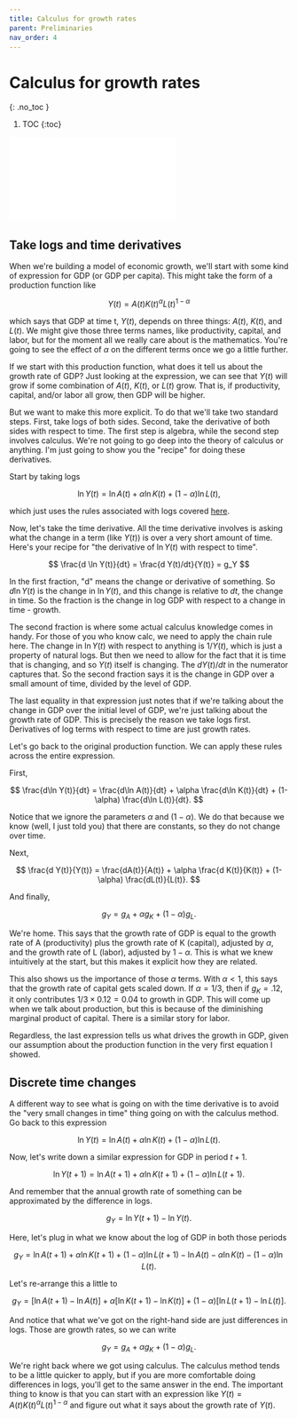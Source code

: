 ```yaml
---
title: Calculus for growth rates
parent: Preliminaries
nav_order: 4
---
```


# Calculus for growth rates
{: .no_toc }

1. TOC 
{:toc}

![Meme](meme_calc.pdf)

## Take logs and time derivatives
When we're building a model of economic growth, we'll start with some kind of expression for GDP (or GDP per capita). This might take the form of a production function like

$$
Y(t) = A(t) K(t)^{\alpha} L(t)^{1-\alpha}
$$

which says that GDP at time t, $Y(t)$, depends on three things: $A(t)$, $K(t)$, and $L(t)$. We might give those three terms names, like productivity, capital, and labor, but for the moment all we really care about is the mathematics. You're going to see the effect of $\alpha$ on the different terms once we go a little further.

If we start with this production function, what does it tell us about the growth rate of GDP? Just looking at the expression, we can see that $Y(t)$ will grow if some combination of $A(t)$, $K(t)$, or $L(t)$ grow. That is, if productivity, capital, and/or labor all grow, then GDP will be higher. 

But we want to make this more explicit. To do that we'll take two standard steps. First, take logs of both sides. Second, take the derivative of both sides with respect to time. The first step is algebra, while the second step involves calculus. We're not going to go deep into the theory of calculus or anything. I'm just going to show you the "recipe" for doing these derivatives. 

Start by taking logs

$$
\ln Y(t) = \ln A(t) + \alpha \ln K(t) + (1-\alpha) \ln L(t),
$$

which just uses the rules associated with logs covered [here](http://growthecon.com/StudyGuide/preliminaries/logs.html#natural-logs). 

Now, let's take the time derivative. All the time derivative involves is asking what the change in a term (like $Y(t)$) is over a very short amount of time. Here's your recipe for "the derivative of $\ln Y(t)$ with respect to time".

$$
\frac{d \ln Y(t)}{dt} = \frac{d Y(t)/dt}{Y(t)} = g_Y
$$

In the first fraction, "d" means the change or derivative of something. So $d \ln Y(t)$ is the change in $\ln Y(t)$, and this change is relative to $dt$, the change in time. So the fraction is the change in log GDP with respect to a change in time - growth.

The second fraction is where some actual calculus knowledge comes in handy. For those of you who know calc, we need to apply the chain rule here. The change in $\ln Y(t)$ with respect to anything is $1/Y(t)$, which is just a property of natural logs. But then we need to allow for the fact that it is time that is changing, and so $Y(t)$ itself is changing. The $dY(t)/dt$ in the numerator captures that. So the second fraction says it is the change in GDP over a small amount of time, divided by the level of GDP. 

The last equality in that expression just notes that if we're talking about the change in GDP over the initial level of GDP, we're just talking about the growth rate of GDP. This is precisely the reason we take logs first. Derivatives of log terms with respect to time are just growth rates.

Let's go back to the original production function. We can apply these rules across the entire expression. 

First,

$$
\frac{d\ln Y(t)}{dt} = \frac{d\ln A(t)}{dt} + \alpha \frac{d\ln K(t)}{dt} + (1-\alpha) \frac{d\ln L(t)}{dt}.
$$

Notice that we ignore the parameters $\alpha$ and $(1-\alpha)$. We do that because we know (well, I just told you) that there are constants, so they do not change over time. 

Next, 

$$
\frac{d Y(t)}{Y(t)} = \frac{dA(t)}{A(t)} + \alpha \frac{d K(t)}{K(t)} + (1-\alpha) \frac{dL(t)}{L(t)}.
$$

And finally,

$$
g_Y = g_A + \alpha g_K + (1-\alpha) g_L.
$$

We're home. This says that the growth rate of GDP is equal to the growth rate of A (productivity) plus the growth rate of K (capital), adjusted by $\alpha$, and the growth rate of L (labor), adjusted by $1-\alpha$. This is what we knew intuitively at the start, but this makes it explicit how they are related. 

This also shows us the importance of those $\alpha$ terms. With $\alpha<1$, this says that the growth rate of capital gets scaled down. If $\alpha = 1/3$, then if $g_K = .12$, it only contributes $1/3 \times 0.12 = 0.04$ to growth in GDP. This will come up when we talk about production, but this is because of the diminishing marginal product of capital. There is a similar story for labor.

Regardless, the last expression tells us what drives the growth in GDP, given our assumption about the production function in the very first equation I showed.

## Discrete time changes
A different way to see what is going on with the time derivative is to avoid the "very small changes in time" thing going on with the calculus method. Go back to this expression

$$
\ln Y(t) = \ln A(t) + \alpha \ln K(t) + (1-\alpha) \ln L(t).
$$

Now, let's write down a similar expression for GDP in period $t+1$. 

$$
\ln Y(t+1) = \ln A(t+1) + \alpha \ln K(t+1) + (1-\alpha) \ln L(t+1).
$$

And remember that the annual growth rate of something can be approximated by the difference in logs.

$$
g_Y = \ln Y(t+1) - \ln Y(t).
$$

Here, let's plug in what we know about the log of GDP in both those periods

$$
g_Y =  \ln A(t+1) + \alpha \ln K(t+1) + (1-\alpha) \ln L(t+1) - \ln A(t) - \alpha \ln K(t) - (1-\alpha) \ln L(t).
$$

Let's re-arrange this a little to

$$
g_Y =  \left[\ln A(t+1) - \ln A(t)\right] + \alpha \left[\ln K(t+1) -\ln K(t) \right] + (1-\alpha) \left[\ln L(t+1) -\ln L(t)\right].
$$

And notice that what we've got on the right-hand side are just differences in logs. Those are growth rates, so we can write

$$
g_Y =  g_A + \alpha g_K + (1-\alpha) g_L.
$$

We're right back where we got using calculus. The calculus method tends to be a little quicker to apply, but if you are more comfortable doing differences in logs, you'll get to the same answer in the end. The important thing to know is that you can start with an expression like $Y(t) = A(t) K(t)^{\alpha} L(t)^{1-\alpha}$ and figure out what it says about the growth rate of $Y(t)$.
